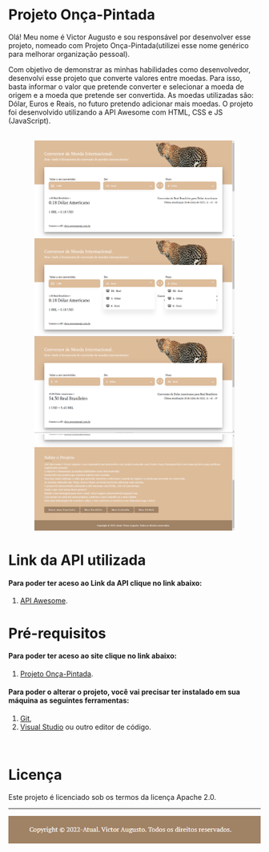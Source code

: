 # Projeto Onça-Pintada

Olá! Meu nome é Victor Augusto e sou responsável por desenvolver esse projeto, nomeado com Projeto Onça-Pintada(utilizei esse nome genérico para melhorar organização pessoal).

Com objetivo de demonstrar as minhas habilidades como desenvolvedor, desenvolvi esse projeto que converte valores entre moedas. Para isso, basta informar o valor que pretende converter e selecionar a moeda de origem e a moeda que pretende ser convertida. As moedas utilizadas são: Dólar, Euros e Reais, no futuro pretendo adicionar mais moedas. O projeto foi desenvolvido utilizando a API Awesome com HTML, CSS e JS (JavaScript).
</br>
</br>

<div align="center">
<img src="https://github.com/VictorAugustoRodriguesGomes/Projeto_Onca_Pintada/blob/main/src/img/BaseGitHub/p1.PNG" width="400"/>
<img src="https://github.com/VictorAugustoRodriguesGomes/Projeto_Onca_Pintada/blob/main/src/img/BaseGitHub/p2.PNG" width="400"/>
<img src="https://github.com/VictorAugustoRodriguesGomes/Projeto_Onca_Pintada/blob/main/src/img/BaseGitHub/p3.PNG" width="400"/>
<img src="https://github.com/VictorAugustoRodriguesGomes/Projeto_Onca_Pintada/blob/main/src/img/BaseGitHub/p4.PNG" width="400"/>

</div>

# Link da API utilizada
#### Para poder ter aceso ao Link da API clique no link abaixo:
1. [API Awesome](https://docs.awesomeapi.com.br/).

# Pré-requisitos
#### Para poder ter aceso ao site clique no link abaixo: 
1. [Projeto Onça-Pintada](https://projeto-onca-pintada.web.app/).
#### Para poder o alterar o projeto, você vai precisar ter instalado em sua máquina as seguintes ferramentas:
1. [Git](https://git-scm.com),
2. [Visual Studio](https://code.visualstudio.com/) ou outro editor de código.

</br>

# Licença

Este projeto é licenciado sob os termos da licença Apache 2.0.

---------
<img src="https://github.com/VictorAugustoRodriguesGomes/Projeto_Onca_Pintada/blob/main/src/img/BaseGitHub/p5.PNG?raw=true"/>
